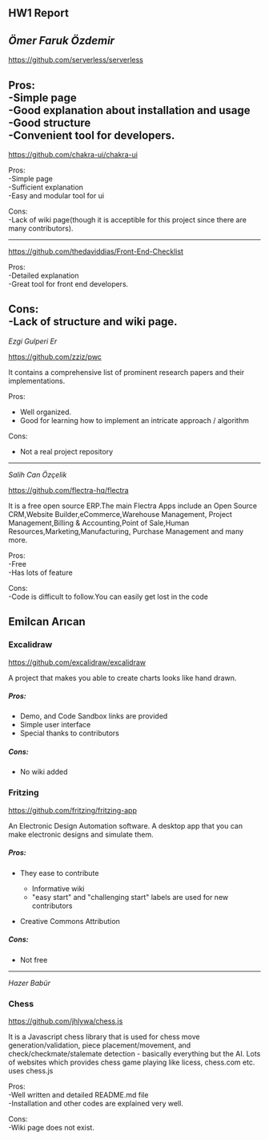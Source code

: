 ## HW1 Report  

_Ömer Faruk Özdemir_
---  
https://github.com/serverless/serverless    

Pros:  
-Simple page  
-Good explanation about installation and usage  
-Good structure  
-Convenient tool for developers.  
---  
https://github.com/chakra-ui/chakra-ui  
  
Pros:  
-Simple page   
-Sufficient explanation  
-Easy and modular tool for ui  
  
Cons:  
-Lack of wiki page(though it is acceptible for this project since there are many contributors).
  
---  
https://github.com/thedaviddias/Front-End-Checklist  
  
Pros:  
-Detailed explanation  
-Great tool for front end developers.  
  
Cons:  
-Lack of structure and wiki page.  
---

_Ezgi Gulperi Er_

https://github.com/zziz/pwc

It contains a comprehensive list of prominent research papers and their implementations.

Pros:  
- Well organized.
- Good for learning how to implement an intricate approach / algorithm  

Cons:  
- Not a real project repository
   
---
_Salih Can Özçelik_

https://github.com/flectra-hq/flectra

It is a free open source ERP.The main Flectra Apps include an Open Source CRM,Website Builder,eCommerce,Warehouse Management, Project Management,Billing & Accounting,Point of Sale,Human Resources,Marketing,Manufacturing, Purchase Management and many more.

Pros:  
-Free  
-Has lots of feature

Cons:  
-Code is difficult to follow.You can easily get lost in the code

## Emilcan Arıcan

### Excalidraw

https://github.com/excalidraw/excalidraw

A project that makes you able to create charts looks like hand drawn.

##### Pros:

- Demo, and Code Sandbox links are provided
- Simple user interface
- Special thanks to contributors

##### Cons:

- No wiki added

### Fritzing

https://github.com/fritzing/fritzing-app

An Electronic Design Automation software. A desktop app that you can make electronic designs and simulate them.

##### Pros:

- They ease to contribute
  - Informative wiki
  - "easy start" and "challenging start" labels are used for new contributors

- Creative Commons Attribution

##### Cons:

- Not free

---
_Hazer Babür_

### Chess

https://github.com/jhlywa/chess.js

It is a Javascript chess library that is used for chess move generation/validation, piece placement/movement, and check/checkmate/stalemate detection - basically everything but the AI. Lots of websites which provides chess game playing like licess, chess.com etc. uses chess.js 

Pros:  
-Well written and detailed README.md file  
-Installation and other codes are explained very well.

Cons:  
-Wiki page does not exist. 
